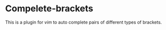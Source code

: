 # Compelete-brackets

This is a plugin for *vim* to auto complete pairs of different types of brackets.

